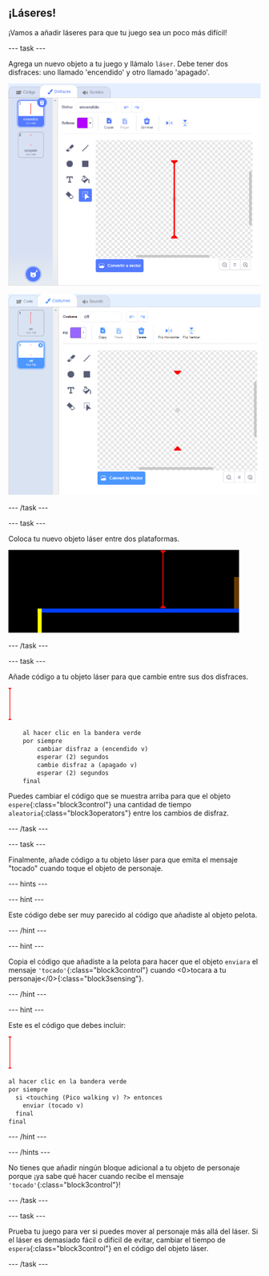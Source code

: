 ## ¡Láseres!

¡Vamos a añadir láseres para que tu juego sea un poco más difícil!

\--- task \---

Agrega un nuevo objeto a tu juego y llámalo `láser`. Debe tener dos disfraces: uno llamado 'encendido' y otro llamado 'apagado'.

![captura de pantalla](images/dodge-lasers-costume1.png)

![captura de pantalla](images/dodge-lasers-costume2.png)

\--- /task \---

\--- task \---

Coloca tu nuevo objeto láser entre dos plataformas.

![captura de pantalla](images/dodge-lasers-position.png)

\--- /task \---

\--- task \---

Añade código a tu objeto láser para que cambie entre sus dos disfraces.

![objeto láser](images/laser_sprite.png)

```blocks3
    al hacer clic en la bandera verde
    por siempre
        cambiar disfraz a (encendido v)
        esperar (2) segundos
        cambie disfraz a (apagado v)
        esperar (2) segundos
    final
```

Puedes cambiar el código que se muestra arriba para que el objeto `espere`{:class="block3control"} una cantidad de tiempo `aleatoria`{:class="block3operators"} entre los cambios de disfraz.

\--- /task \---

\--- task \---

Finalmente, añade código a tu objeto láser para que emita el mensaje "tocado" cuando toque el objeto de personaje.

\--- hints \---

\--- hint \---

Este código debe ser muy parecido al código que añadiste al objeto pelota.

\--- /hint \---

\--- hint \---

Copia el código que añadiste a la pelota para hacer que el objeto `enviara` el mensaje `'tocado'`{:class="block3control"} cuando <0>tocara a tu personaje</0>{:class="block3sensing"}.

\--- /hint \---

\--- hint \---

Este es el código que debes incluir:

![objeto láser](images/laser_sprite.png)

```blocks3
al hacer clic en la bandera verde
por siempre 
  si <touching (Pico walking v) ?> entonces 
    enviar (tocado v)
  final
final
```

\--- /hint \---

\--- /hints \---

No tienes que añadir ningún bloque adicional a tu objeto de personaje porque ¡ya sabe qué hacer cuando recibe el mensaje `'tocado'`{:class="block3control"}!

\--- /task \---

\--- task \---

Prueba tu juego para ver si puedes mover al personaje más allá del láser. Si el láser es demasiado fácil o difícil de evitar, cambiar el tiempo de `espera`{:class="block3control"} en el código del objeto láser.

\--- /task \---